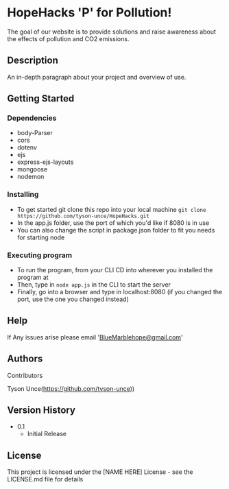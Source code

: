 # HopeHacks 'P' for Pollution!

The goal of our website is to provide solutions and raise awareness about the effects of pollution and CO2 emissions.

## Description

An in-depth paragraph about your project and overview of use.

## Getting Started

### Dependencies

* body-Parser
* cors
* dotenv
* ejs
* express-ejs-layouts
* mongoose
* nodemon

### Installing

* To get started git clone this repo into your local machine ```git clone https://github.com/tyson-unce/HopeHacks.git```
* In the app.js folder, use the port of which you'd like if 8080 is in use
* You can also change the script in package.json folder to fit you needs for starting node

### Executing program

* To run the program, from your CLI CD into wherever you installed the program at
* Then, type in ```node app.js``` in the CLI to start the server
* Finally, go into a browser and type in localhost:8080 (if you changed the port, use the one you changed instead)


## Help

If Any issues arise please email 'BlueMarblehope@gmail.com'


## Authors

Contributors

Tyson Unce(https://github.com/tyson-unce))


## Version History

* 0.1
    * Initial Release

## License

This project is licensed under the [NAME HERE] License - see the LICENSE.md file for details


